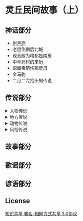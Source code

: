 # 灵丘民间故事（上）

## 神话部分

* [射月亮]()
* 老鼠倒倒后北城
* 观音殿为啥都是南房
* 中草药材的来历
* 诏阁帝箭伤观音母
* 金马驹
* 二月二龙抬头的传说

## 传说部分

<details>
<summary>人物传说</summary>
  
* 赵武灵王
* 刘秀封树
* 李存孝的传说故事
* 李存孝传说四则
* 李存孝和“嗡嗡石”
* 李存孝的脚印
* 用贤不记仇
* 鲁班相亲
* 卓文君夜奔
* 张释之执法
* 诸葛亮和鹅毛扇
* 关公斩除“王八精”
* 关公磨刀
* 题扇桥
* 老爷的名字不外借
* 苏东坡画扇结案
* 唐伯虎画扇当钱解难题。
* 狄青拳打“拦街虎”
* 关于王遵文的传说
* 武状元李广金的传说。
* 杜上化的故事
* 灵丘才子杜上化
* 杜上化的传
* 李冠洋的传说
* 神奇的龙诚和尚
* 杨丙惠坐城隍
* “海底捞月”的武举
* 王十万的故事
* 王十万的传说
* 白求恩在灵丘
* 安义的故事
* 一碗凉粉

</details>

<details>
<summary>地方传说</summary>
</details>

<details>
<summary>动物传说</summary>
</details>

<details>
<summary>风俗传说</summary>
</details>

## 故事部分

## 歌谣部分

## 谚语部分

## License

[知识共享 署名-相同方式共享 3.0协议](https://creativecommons.org/licenses/by-sa/3.0/deed.zh)
